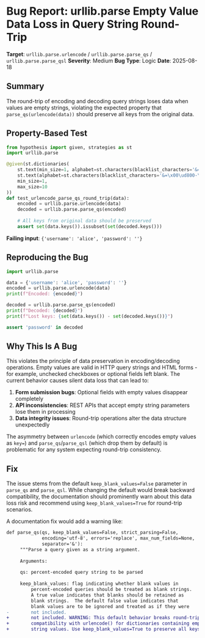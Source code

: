 # Bug Report: urllib.parse Empty Value Data Loss in Query String Round-Trip

**Target**: `urllib.parse.urlencode` / `urllib.parse.parse_qs` / `urllib.parse.parse_qsl`
**Severity**: Medium
**Bug Type**: Logic
**Date**: 2025-08-18

## Summary

The round-trip of encoding and decoding query strings loses data when values are empty strings, violating the expected property that `parse_qs(urlencode(data))` should preserve all keys from the original data.

## Property-Based Test

```python
from hypothesis import given, strategies as st
import urllib.parse

@given(st.dictionaries(
    st.text(min_size=1, alphabet=st.characters(blacklist_characters='&=\x00\ud800-\udfff')),
    st.text(alphabet=st.characters(blacklist_characters='&=\x00\ud800-\udfff')),
    min_size=1,
    max_size=10
))
def test_urlencode_parse_qs_round_trip(data):
    encoded = urllib.parse.urlencode(data)
    decoded = urllib.parse.parse_qs(encoded)
    
    # All keys from original data should be preserved
    assert set(data.keys()).issubset(set(decoded.keys()))
```

**Failing input**: `{'username': 'alice', 'password': ''}`

## Reproducing the Bug

```python
import urllib.parse

data = {'username': 'alice', 'password': ''}
encoded = urllib.parse.urlencode(data)
print(f"Encoded: {encoded}")

decoded = urllib.parse.parse_qs(encoded)
print(f"Decoded: {decoded}")
print(f"Lost keys: {set(data.keys()) - set(decoded.keys())}")

assert 'password' in decoded
```

## Why This Is A Bug

This violates the principle of data preservation in encoding/decoding operations. Empty values are valid in HTTP query strings and HTML forms - for example, unchecked checkboxes or optional fields left blank. The current behavior causes silent data loss that can lead to:

1. **Form submission bugs**: Optional fields with empty values disappear completely
2. **API inconsistencies**: REST APIs that accept empty string parameters lose them in processing
3. **Data integrity issues**: Round-trip operations alter the data structure unexpectedly

The asymmetry between `urlencode` (which correctly encodes empty values as `key=`) and `parse_qs`/`parse_qsl` (which drop them by default) is problematic for any system expecting round-trip consistency.

## Fix

The issue stems from the default `keep_blank_values=False` parameter in `parse_qs` and `parse_qsl`. While changing the default would break backward compatibility, the documentation should prominently warn about this data loss risk and recommend using `keep_blank_values=True` for round-trip scenarios.

A documentation fix would add a warning like:

```diff
def parse_qs(qs, keep_blank_values=False, strict_parsing=False,
             encoding='utf-8', errors='replace', max_num_fields=None,
             separator='&'):
     """Parse a query given as a string argument.
 
     Arguments:
 
     qs: percent-encoded query string to be parsed
 
     keep_blank_values: flag indicating whether blank values in
         percent-encoded queries should be treated as blank strings.
         A true value indicates that blanks should be retained as
         blank strings.  The default false value indicates that
         blank values are to be ignored and treated as if they were
-        not included.
+        not included. WARNING: This default behavior breaks round-trip
+        compatibility with urlencode() for dictionaries containing empty
+        string values. Use keep_blank_values=True to preserve all keys.
```